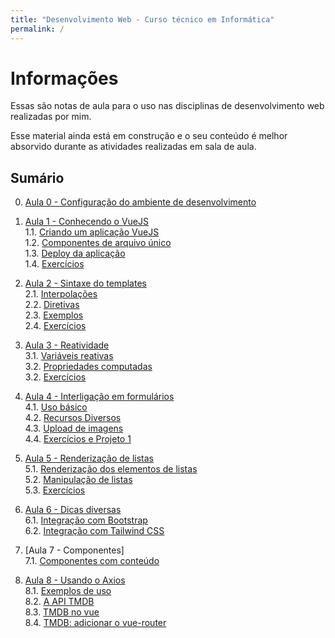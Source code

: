 ```yaml
---
title: "Desenvolvimento Web - Curso técnico em Informática"
permalink: /
---
```


# Informações

Essas são notas de aula para o uso nas disciplinas de desenvolvimento web realizadas por mim. 

Esse material ainda está em construção e o seu conteúdo é melhor absorvido durante as atividades realizadas em sala de aula.
## Sumário

0. [Aula 0 - Configuração do ambiente de desenvolvimento](ambiente/intro.md)

1. [Aula 1 - Conhecendo o VueJS](intro/intro.md)  
  1.1. [Criando um aplicação VueJS](intro/criar-aplicacao-vuejs.html)  
  1.2. [Componentes de arquivo único](intro/single-file-components.html)  
  1.3. [Deploy da aplicação](intro/deploy-aplicacao.html)  
  1.4. [Exercícios](intro/exercicios.html)  

2. [Aula 2 - Sintaxe do templates](sintaxe-templates/intro.md)  
  2.1. [Interpolações](sintaxe-templates/interpolacoes.html)   
  2.2. [Diretivas](sintaxe-templates/diretivas.html)  
  2.3. [Exemplos](sintaxe-templates/exemplos.html)  
  2.4. [Exercícios](sintaxe-templates/exercicios.html)  

3. [Aula 3 - Reatividade](reatividade/intro.md)  
  3.1. [Variáveis reativas](reatividade/variaveis-reativas.html)  
  3.2. [Propriedades computadas](reatividade/propriedades-computadas.html)  
  3.2. [Exercícios](reatividade/exercicios.html)  

4. [Aula 4 - Interligação em formulários](formularios/intro.md)  
  4.1. [Uso básico](formularios/uso-basico.html)  
  4.2. [Recursos Diversos](formularios/recursos-diversos.html)  
  4.3. [Upload de imagens](formularios/upload-imagens.html)  
  4.4. [Exercícios e Projeto 1](formularios/exercicios.html)  

5. [Aula 5 - Renderização de listas](listas/intro.md)  
  5.1. [Renderização dos elementos de listas](listas/renderizacao-elementos.html)  
  5.2. [Manipulação de listas](listas/manipulacao-listas.html)  
  5.3. [Exercícios](listas/exercicios.html)  

6. [Aula 6 - Dicas diversas](dicas/intro.md)  
  6.1. [Integração com Bootstrap](dicas/integracao-bootstrap.html)  
  6.2. [Integração com Tailwind CSS](dicas/integracao-tailwind.html) 

7. [Aula 7 - Componentes]  
  7.1. [Componentes com conteúdo](componentes/conteudo.html)  

8. [Aula 8 - Usando o Axios](axios/intro.md)  
  8.1. [Exemplos de uso](axios/exemplos-de-uso.md)  
  8.2. [A API TMDB](axios/tmdb-api.md)  
  8.3. [TMDB no vue](axios/tmdb-no-vue.md)  
  8.4. [TMDB: adicionar o vue-router](axios/tmdb-adicionar-vue-router.md)   

<!-- 5. [Aula 5 - Revisão Geral de Componentes](componentes/intro.md) -->

